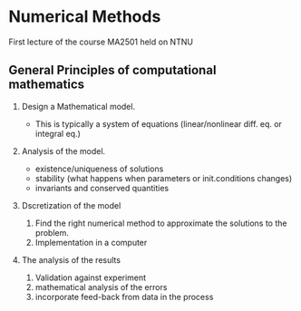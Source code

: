 # Numerical Methods

First lecture of the course MA2501 held on NTNU

## General Principles of computational mathematics

1. Design a Mathematical model.
    - This is typically a system of equations (linear/nonlinear diff. eq. or integral eq.)

2. Analysis of the model.
    - existence/uniqueness of solutions
    - stability (what happens when parameters or init.conditions changes)
    - invariants and conserved quantities

3. Dscretization of the model
    1. Find the right numerical method to approximate the solutions to the problem.
    2. Implementation in a computer

4. The analysis of the results
    1. Validation against experiment
    2. mathematical analysis of the errors
    3. incorporate feed-back from data in the process